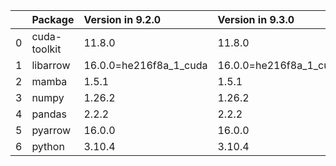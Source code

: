 <!-- markdown-link-check-disable -->

|    | Package      | Version in 9.2.0       | Version in 9.3.0       | Status   |
|---:|:-------------|:-----------------------|:-----------------------|:---------|
|  0 | cuda-toolkit | 11.8.0                 | 11.8.0                 |          |
|  1 | libarrow     | 16.0.0=he216f8a_1_cuda | 16.0.0=he216f8a_1_cuda |          |
|  2 | mamba        | 1.5.1                  | 1.5.1                  |          |
|  3 | numpy        | 1.26.2                 | 1.26.2                 |          |
|  4 | pandas       | 2.2.2                  | 2.2.2                  |          |
|  5 | pyarrow      | 16.0.0                 | 16.0.0                 |          |
|  6 | python       | 3.10.4                 | 3.10.4                 |          |